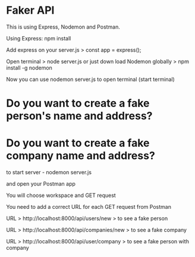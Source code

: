 # Faker API

This is using Express, Nodemon and Postman.

Using Express: npm install

Add express on your server.js > const app = express();

Open terminal > node server.js or just down load Nodemon globally > npm install -g nodemon

Now you can use nodemon server.js to open terminal (start terminal)



# Do you want to create a fake person's name and address?

# Do you want to create a fake company name and address?

to start server - nodemon server.js

and open your Postman app

You will choose workspace and GET request

You need to add a correct URL for each GET request from Postman
 
URL > http://localhost:8000/api/users/new   >   to see a fake person

URL > http://localhost:8000/api/companies/new   > to see a fake company

URL > http://localhost:8000/api/user/company   > to see a fake person with company

